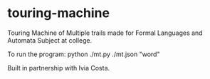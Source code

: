 # touring-machine

Touring Machine of Multiple trails made for Formal Languages and Automata Subject at college.

To run the program: python ./mt.py ./mt.json "word"

Built in partnership with Ivia Costa.

